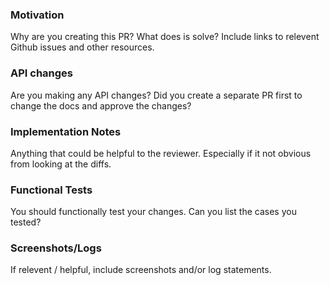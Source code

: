 ### Motivation

Why are you creating this PR? What does is solve? Include links to relevent Github issues and other resources.

### API changes

Are you making any API changes? Did you create a separate PR first to change the docs and approve the changes?

### Implementation Notes

Anything that could be helpful to the reviewer. Especially if it not obvious from looking at the diffs.

### Functional Tests

You should functionally test your changes. Can you list the cases you tested?

### Screenshots/Logs

If relevent / helpful, include screenshots and/or log statements.
